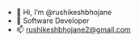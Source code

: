 - 👋 Hi, I’m @rushikeshbhojane
- 👀 Software Developer
- 📫 rushikeshbhojane2@gmail.com

<!---
rushikeshbhojane/rushikeshbhojane is a ✨ special ✨ repository because its `README.md` (this file) appears on your GitHub profile.
You can click the Preview link to take a look at your changes.
--->
